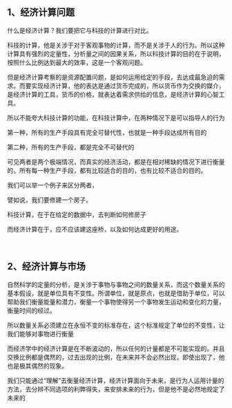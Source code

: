 <h2>1、经济计算问题</h2><p data-pid="UoUF22zy">什么是经济计算？我们要把它与科技的计算进行对比。</p><p data-pid="ml2Dbfu4">科技的计算，他是关涉于对于客观事物的计算，而不是关涉于人的行为。所以这种计算具有强烈的定量性，分析量之间的因果关系，所以科技计算的目的在于说明，按照什么比例达到最大的效率，这是一个客观问题。</p><p data-pid="ZTzfgh4_">但是经济计算考察的是资源配置问题，是如何运用给定的手段，去达成最急迫的需求。而要实现经济计算，他的表达是通过货币完成的，所以货币作为交换的媒介，是经济计算的工具，货币的价格，就表达着需求供给的信息，是经济计算的心智工具。</p><p data-pid="gU7dsPuo">所以不能夸大科技计算的功能，在科技计算中，在两种情况下是可以指导人的行为</p><p data-pid="4tiLQOYv">第一种，所有的生产手段具有完全可替代性，也就是一种手段达成所有目的</p><p data-pid="Te8HXLo5">第二种，所有的生产手段，都是完全不可替代的</p><p data-pid="vf7-l2Uf">可见两者是两个极端情况，而真实的经济活动，都是在相对稀缺的情况下进行衡量的，所有每一种生产手段，都有比较适合的目的，也有比较不适合的目的。</p><p data-pid="iwtDYFoP">我们可以举一个例子来区分两者，</p><p data-pid="nUH2mhLw">譬如说，我们要修建一个房子。</p><p data-pid="Ix4KO11K">科技计算，在于在给定的数据中，去判断如何修房子</p><p data-pid="ZeXCtPvM">而经济计算在于，应不应该建这座桥，以及如何达成更好的用途。</p><p><br></p><h2>2、经济计算与市场</h2><p data-pid="XL1G5w20">自然科学的定量的分析，是关涉于事物与事物之间的数量关系，而这个数量关系的基本假设，就是单位具有不变性。所谓单位，就是原点，也就是借助于单位，可以帮助我们衡量能量和潜力，衡量一个事物使得另一个事物发生运动和变化的力量，衡量时间的经过。</p><p data-pid="4zALiHgx">所以数量关系必须建立在永恒不变的标准存在，这个标准规定了单位的不变性，让我们能够对事物进行衡量</p><p data-pid="vhB3nSn4">而经济学中的经济计算是在不断波动的，所以任何的计量都是不可能实现的。并且交换比例都是偶然的，过去出现的比例，在未来并不会必然出现，即使出现了，他也是极其偶然的现象。</p><p data-pid="zgBNfHk4">我们只能通过“理解”去衡量经济计算，经济计算面向于未来，是行为人运用计量的方法，去分辨不同选项的利弊得失，来安排未来的行为，但是他不是必然地规定了未来的</p><p></p>